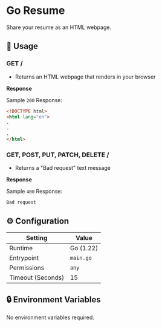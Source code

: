 # Go Resume

Share your resume as an HTML webpage.

## 🧰 Usage

### GET /

- Returns an HTML webpage that renders in your browser

**Response**

Sample `200` Response:

```html
<!DOCTYPE html>
<html lang="en">
.
.
.
</html>
```

### GET, POST, PUT, PATCH, DELETE /

- Returns a "Bad request" text message

**Response**

Sample `400` Response:

```
Bad request
```

## ⚙️ Configuration

| Setting           | Value         |
| ----------------- | ------------- |
| Runtime           | Go (1.22)     |
| Entrypoint        | `main.go`     |
| Permissions       | `any`         |
| Timeout (Seconds) | 15            |

## 🔒 Environment Variables

No environment variables required.
